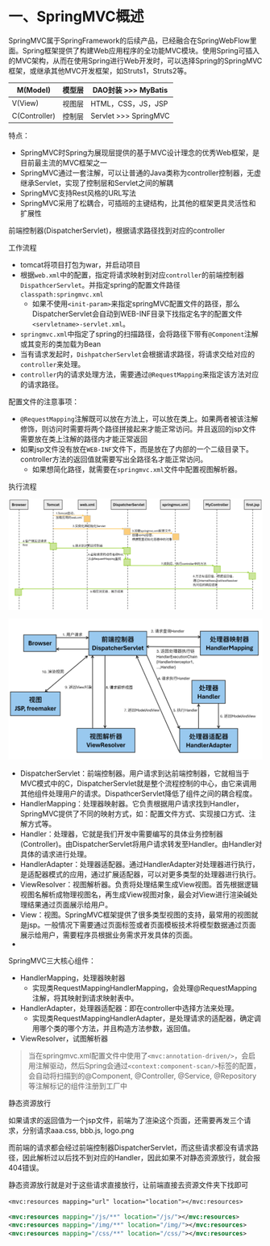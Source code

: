 # 一、SpringMVC概述

SpringMVC属于SpringFramework的后续产品，已经融合在SpringWebFlow里面。Spring框架提供了构建Web应用程序的全功能MVC模块。使用Spring可插入的MVC架构，从而在使用Spring进行Web开发时，可以选择Spring的SpringMVC框架，或继承其他MVC开发框架，如Struts1，Struts2等。

| M(Model)      | 模型层 | DAO封装 >>> MyBatis   |
| ------------- | ------ | --------------------- |
| V(View)       | 视图层 | HTML，CSS，JS，JSP    |
| C(Controller) | 控制层 | Servlet >>> SpringMVC |

特点：

- SpringMVC时Spring为展现层提供的基于MVC设计理念的优秀Web框架，是目前最主流的MVC框架之一
- SpringMVC通过一套注解，可以让普通的Java类称为controller控制器，无虚继承Servlet，实现了控制层和Servlet之间的解耦
- SpringMVC支持Rest风格的URL写法
- SpringMVC采用了松耦合，可插班的主键结构，比其他的框架更具灵活性和扩展性



前端控制器(DispatcherServlet)，根据请求路径找到对应的controller



工作流程

- tomcat将项目打包为war，并启动项目
- 根据`web.xml`中的配置，指定将请求映射到对应`controller`的前端控制器`DispathcerServlet`。并指定spring的配置文件路径`classpath:springmvc.xml`
  - 如果不使用`<init-param>`来指定springMVC配置文件的路径，那么DispatcherServlet会自动到WEB-INF目录下找指定名字的配置文件`<servletname>-servlet.xml`。
- `springmvc.xml`中指定了spring的扫描路径，会将路径下带有`@Component`注解或其变形的类加载为Bean
- 当有请求发起时，`DishpatcherServlet`会根据请求路径，将请求交给对应的`controller`来处理。
- `controller`内的请求处理方法，需要通过`@RequestMapping`来指定该方法对应的请求路径。



配置文件的注意事项：

- `@RequestMapping`注解既可以放在方法上，可以放在类上。如果两者被该注解修饰，则访问时需要将两个路径拼接起来才能正常访问。并且返回的jsp文件需要放在类上注解的路径内才能正常返回
- 如果jsp文件没有放在`WEB-INF`文件下，而是放在了内部的一个二级目录下。controller方法的返回值就需要写出全路径名才能正常访问。
  - 如果想简化路径，就需要在`springmvc.xml`文件中配置视图解析器。



执行流程

![](..\img\springMvcProcess.png)

![](..\img\springMvcProcess2.png)

- DispatcherServlet：前端控制器。用户请求到达前端控制器，它就相当于MVC模式中的C，DispatcherServlet就是整个流程控制的中心，由它来调用其他组件处理用户的请求。DispathcerServlet降低了组件之间的耦合程度。
- HandlerMapping：处理器映射器。它负责根据用户请求找到Handler，SpringMVC提供了不同的映射方式，如：配置文件方式、实现接口方式、注解方式等。
- Handler：处理器，它就是我们开发中需要编写的具体业务控制器(Controller)。由DispatcherServlet将用户请求转发至Handler。由Handler对具体的请求进行处理。
- HandlerAdapter：处理器适配器。通过HandlerAdapter对处理器进行执行，是适配器模式的应用，通过扩展适配器，可以对更多类型的处理器进行执行。
- ViewResolver：视图解析器。负责将处理结果生成View视图。首先根据逻辑视图名解析成物理视图名，再生成View视图对象，最会对View进行渲染碱处理结果通过页面展示给用户。
- View：视图。SpringMVC框架提供了很多类型视图的支持，最常用的视图就是jsp。一般情况下需要通过页面标签或者页面模板技术将模型数据通过页面展示给用户，需要程序员根据业务需求开发具体的页面。
- 



SpringMVC三大核心组件：

- HandlerMapping，处理器映射器
  - 实现类RequestMappingHandlerMapping，会处理@RequestMapping注解，将其映射到请求映射表中。
- HandlerAdapter，处理器适配器：即在controller中选择方法来处理。
  - 实现类RequestMappingHandlerAdapter，是处理请求的适配器，确定调用哪个类的哪个方法，并且构造方法参数，返回值。
- ViewResolver，试图解析器

> 当在springmvc.xml配置文件中使用了`<mvc:annotation-driven/>`，会启用注解驱动，然后Spring会通过`<context:component-scan/>`标签的配置，会自动将扫描到的@Component, @Controller, @Service, @Repository等注解标记的组件注册到工厂中



静态资源放行

如果请求的返回值为一个jsp文件，前端为了渲染这个页面，还需要再发三个请求，分别请求aaa.css, bbb.js, logo.png

而前端的请求都会经过前端控制器DispatcherServlet，而这些请求都没有请求路径，因此解析过以后找不到对应的Handler，因此如果不对静态资源放行，就会报404错误。

静态资源放行就是对于这些请求直接放行，让前端直接去资源文件夹下找即可

`<mvc:resources mapping="url" location="location"></mvc:resources>`

```xml
<mvc:resources mapping="/js/**" location="/js/"></mvc:resources>
<mvc:resources mapping="/img/**" location="/img/"></mvc:resources>
<mvc:resources mapping="/css/**" location="/css/"></mvc:resources>
```




